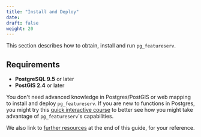 ```yaml
---
title: "Install and Deploy"
date:
draft: false
weight: 20
---
```


This section describes how to obtain, install and run `pg_featureserv`.

## Requirements

* **PostgreSQL 9.5** or later
* **PostGIS 2.4** or later

You don't need advanced knowledge in Postgres/PostGIS or web mapping to install and deploy `pg_featureserv`. If you are new to functions in Postgres, you might try this [quick interactive course](https://learn.crunchydata.com/postgresql-devel/courses/beyond-basics/basicfunctions/) to better see how you might take advantage of `pg_featureserv`'s capabilities.

We also link to [further resources](/learn-more/) at the end of this guide, for your reference.
